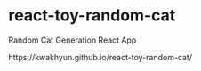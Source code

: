 # react-toy-random-cat

<p>Random Cat Generation React App</p>
<p>https://kwakhyun.github.io/react-toy-random-cat/</p>
